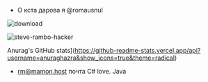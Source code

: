 
- О кста дарова я @romausnul

![download](https://user-images.githubusercontent.com/119739400/211413529-76c22f1c-ca77-4162-9352-7fabcdd62115.gif)


![steve-rambo-hacker](https://user-images.githubusercontent.com/119739400/234262460-5b62af5b-8708-4962-a7b2-e61baa090d26.gif)






Anurag's GitHub stats](https://github-readme-stats.vercel.app/api?username=anuraghazra&show_icons=true&theme=radical)

- rm@mamon.host почта
C# love. Java
<!---
romausnul/romausnul is a ✨ special ✨ repository because its `README.md` (this file) appears on your GitHub profile.
You can click the Preview link to take a look at your changes.
--->
